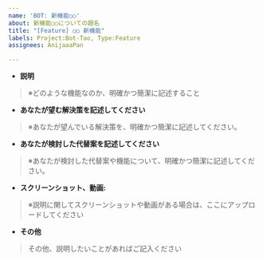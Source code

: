 ```yaml
---
name: 'BOT: 新機能○○'
about: 新機能○○についての題名
title: "[Feature] ○○ 新機能"
labels: Project:Bot-Tao, Type:Feature
assignees: AnijaaaPan

---
```


- **説明**
> ※どのような機能なのか、明確かつ簡潔に記述すること

- **あなたが望む解決策を記述してください**
> ※あなたが望んでいる解決策を、明確かつ簡潔に記述してください。

- **あなたが検討した代替案を記述してください**
> ※あなたが検討した代替案や機能について、明確かつ簡潔に記述してください。

- **スクリーンショット、動画:**
> ※説明に関してスクリーンショットや動画がある場合は、ここにアップロードしてください

- **その他**
> その他、説明したいことがあればご記入ください
